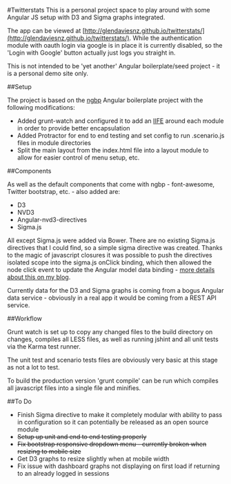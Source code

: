 #Twitterstats
This is a personal project space to play around with some Angular JS setup with D3 and Sigma graphs integrated. 

The app can be viewed at [http://glendaviesnz.github.io/twitterstats/](http://glendaviesnz.github.io/twitterstats/). While the authentication module with oauth login via google is in place it is currently disabled, so the 'Login with Google' button actually just logs you straight in.

This is not intended to be 'yet another' Angular boilerplate/seed project - it is a personal demo site only.

##Setup

The project is based on the [ngbp](https://github.com/ngbp) Angular boilerplate project with the following modifications:

* Added grunt-watch and configured it to add an [IIFE](http://caughtexceptions.blogspot.co.nz/2014/07/angular-module-setup.html) around each module in order to provide better encapsulation
* Added Protractor for end to end testing and set config to run .scenario.js files in module directories
* Split the main layout from the index.html file into a layout module to allow for easier control of menu setup, etc.

##Components

As well as the default components that come with ngbp - font-awesome, Twitter bootstrap, etc. - also added are:

* D3
* NVD3 
* Angular-nvd3-directives
* Sigma.js 

All except Sigma.js were added via Bower. There are no existing Sigma.js directives that I could find, so a simple sigma directive was created. Thanks to the magic of javascript closures it was possible to push the directives isolated scope into the sigma.js onClick binding, which then allowed the node click event to update the Angular model data binding - [more details about this on my blog](http://caughtexceptions.blogspot.co.nz/2014/07/getting-angular-scope-variable-into.html).

Currently data for the D3 and Sigma graphs is coming from a bogus Angular data service - obviously in a real app it would be coming from a REST API service. 

##Workflow

Grunt watch is set up to copy any changed files to the build directory on changes, compiles all LESS files, as well as running jshint and all unit tests via the Karma test runner. 

The unit test and scenario tests files are obviously very basic at this stage as not a lot to test.

To build the production version 'grunt compile' can be run which compiles all javascript files into a single file and minifies.

##To Do

* Finish Sigma directive to make it completely modular with ability to pass in configuration so it can potentially be released as an open source module
* ~~Setup up unit and end to end testing properly~~
* ~~Fix bootstrap responsive dropdown menu - currently broken when resizing to mobile size~~
* Get D3 graphs to resize slightly when at mobile width
* Fix issue with dashboard graphs not displaying on first load if returning to an already logged in sessions

 